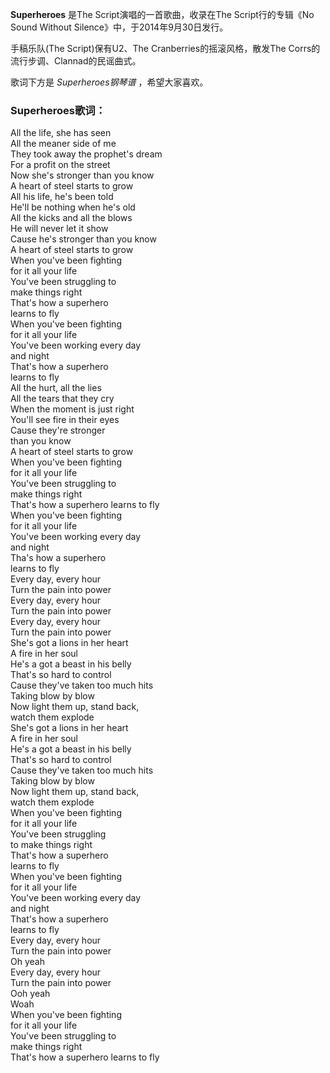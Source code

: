 

**Superheroes** 是The Script演唱的一首歌曲，收录在The Script行的专辑《No Sound Without
Silence》中，于2014年9月30日发行。

手稿乐队(The Script)保有U2、The Cranberries的摇滚风格，散发The Corrs的流行步调、Clannad的民谣曲式。

歌词下方是 _Superheroes钢琴谱_ ，希望大家喜欢。

### Superheroes歌词：

All the life, she has seen  
All the meaner side of me  
They took away the prophet's dream  
For a profit on the street  
Now she's stronger than you know  
A heart of steel starts to grow  
All his life, he's been told  
He'll be nothing when he's old  
All the kicks and all the blows  
He will never let it show  
Cause he's stronger than you know  
A heart of steel starts to grow  
When you've been fighting  
for it all your life  
You've been struggling to  
make things right  
That's how a superhero  
learns to fly  
When you've been fighting  
for it all your life  
You've been working every day  
and night  
That's how a superhero  
learns to fly  
All the hurt, all the lies  
All the tears that they cry  
When the moment is just right  
You'll see fire in their eyes  
Cause they're stronger  
than you know  
A heart of steel starts to grow  
When you've been fighting  
for it all your life  
You've been struggling to  
make things right  
That's how a superhero learns to fly  
When you've been fighting  
for it all your life  
You've been working every day  
and night  
Tha's how a superhero  
learns to fly  
Every day, every hour  
Turn the pain into power  
Every day, every hour  
Turn the pain into power  
Every day, every hour  
Turn the pain into power  
She's got a lions in her heart  
A fire in her soul  
He's a got a beast in his belly  
That's so hard to control  
Cause they've taken too much hits  
Taking blow by blow  
Now light them up, stand back,  
watch them explode  
She's got a lions in her heart  
A fire in her soul  
He's a got a beast in his belly  
That's so hard to control  
Cause they've taken too much hits  
Taking blow by blow  
Now light them up, stand back,  
watch them explode  
When you've been fighting  
for it all your life  
You've been struggling  
to make things right  
That's how a superhero  
learns to fly  
When you've been fighting  
for it all your life  
You've been working every day  
and night  
That's how a superhero  
learns to fly  
Every day, every hour  
Turn the pain into power  
Oh yeah  
Every day, every hour  
Turn the pain into power  
Ooh yeah  
Woah  
When you've been fighting  
for it all your life  
You've been struggling to  
make things right  
That's how a superhero learns to fly

